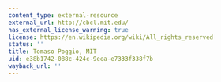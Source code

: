 ```yaml
---
content_type: external-resource
external_url: http://cbcl.mit.edu/
has_external_license_warning: true
license: https://en.wikipedia.org/wiki/All_rights_reserved
status: ''
title: Tomaso Poggio, MIT
uid: e38b1742-088c-424c-9eea-e7333f338f7b
wayback_url: ''
---
```

